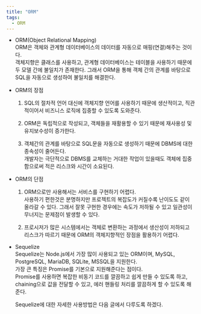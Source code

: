 ```yaml
---
title: "ORM"
tags:
  - ORM
---
```


- ORM(Object Relational Mapping)  
  ORM은 객체와 관계형 데이터베이스의 데이터를 자동으로 매핑(연결)해주는 것이다.  
  객체지향은 클래스를 사용하고, 관계형 데이터베이스는 테이블을 사용하기 때문에 두 모델 간에 불일치가 존재한다. 그래서 ORM을 통해 객체 간의 관계를 바탕으로 SQL을 자동으로 생성하여 불일치를 해결한다.  
  
- ORM의 장점  
  1. SQL의 절차적 언어 대신에 객체지향 언어를 사용하기 때문에 생산적이고, 직관적이어서 비즈니스 로직에 집중할 수 있도록 도와준다.  
  
  2. ORM은 독립적으로 작성되고, 객체들을 재활용할 수 있기 때문에 재사용성 및 유지보수성이 증가한다.  
  
  3. 객체간의 관계를 바탕으로 SQL문을 자동으로 생성하기 때문에 DBMS에 대한 종속성이 줄어든다.  
    개발자는 극단적으로 DBMS를 교체하는 거대한 작업이 있을때도 객체에 집중함으로써 적은 리스크와 시간이 소요된다.  
    
- ORM의 단점  
  1. ORM으로만 사용해서는 서비스를 구현하기 어렵다.  
    사용하기 편한것은 분명하지만 프로젝트의 복잡도가 커질수록 난이도도 같이 올라갈 수 있다. 그래서 잘못 구현한 경우에는 속도가 저하될 수 있고 일관성이 무너지는 문제점이 발생할 수 있다.  
    
  2. 프로시저가 많은 시스템에서는 객체로 변환하는 과정에서 생산성이 저하되고 리스크가 따르기 때문에 ORM의 객체지향적인 장점을 활용하기 어렵다.  
  
- Sequelize  
  Sequelize는 Node.js에서 가장 많이 사용되고 있는 ORM이며, MySQL, PostgreSQL, MariaDB, SQLite, MSSQL을 지원한다.  
  가장 큰 특징은 Promise를 기본으로 지원해준다는 점이다.  
  Promise를 사용하면 복잡한 비동기 코드를 깔끔하고 쉽게 만들 수 있도록 하고, chaining으로 값을 전달할 수 있고, 에러 핸들링 처리를 깔끔하게 할 수 있도록 해준다.  
  
  Sequelize에 대한 자세한 사용방법은 다음 글에서 다루도록 하겠다.  
    
